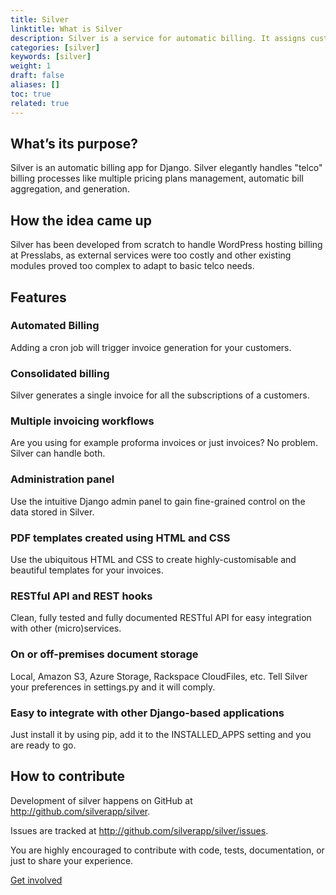 ```yaml
---
title: Silver
linktitle: What is Silver
description: Silver is a service for automatic billing. It assigns customers to plans and creates automatic invoice entries.
categories: [silver]
keywords: [silver]
weight: 1
draft: false
aliases: []
toc: true
related: true
---
```


## What’s its purpose?

Silver is an automatic billing app for Django. Silver elegantly handles "telco" billing processes like multiple pricing plans management, automatic bill aggregation, and generation.

## How the idea came up

Silver has been developed from scratch to handle WordPress hosting billing at Presslabs, as external services were too costly and other existing modules proved too complex to adapt to basic telco needs.

## Features

### Automated Billing
Adding a cron job will trigger invoice generation for your customers.

### Consolidated billing
Silver generates a single invoice for all the subscriptions of a customers.

### Multiple invoicing workflows

Are you using for example proforma invoices or just invoices? No problem. Silver can handle both.

### Administration panel

Use the intuitive Django admin panel to gain fine-grained control on the data stored in Silver.

### PDF templates created using HTML and CSS

Use the ubiquitous HTML and CSS to create highly-customisable and beautiful templates for your invoices.

### RESTful API and REST hooks

Clean, fully tested and fully documented RESTful API for easy integration with other (micro)services.

### On or off-premises document storage

Local, Amazon S3, Azure Storage, Rackspace CloudFiles, etc. Tell Silver your preferences in settings.py and it will comply.

### Easy to integrate with other Django-based applications

Just install it by using pip, add it to the INSTALLED_APPS setting and you are ready to go.

## How to contribute

Development of silver happens on GitHub at http://github.com/silverapp/silver.

Issues are tracked at http://github.com/silverapp/silver/issues.

You are highly encouraged to contribute with code, tests, documentation, or just to share your experience.

[Get involved](https://github.com/presslabs/silver/)
